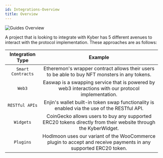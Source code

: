 ```yaml
---
id: Integrations-Overview
title: Overview
---
```

![Guides Overview](/uploads/guidesoverview.png "Guides Overview")

A project that is looking to integrate with Kyber has 5 different avenues to interact with the protocol implementation. These approaches are as follows:

| Integration Type | Example |
|:----------------:|:-------:|
| `Smart Contracts` | Etheremon's wrapper contract allows their users to be able to buy NFT monsters in any tokens. |
| `Web3` | Easwap is a swapping service that is powered by web3 interactions with our protocol implementation. |
| `RESTful APIs` | Enjin's wallet built-in token swap functionality is enabled via the use of the RESTful API. |
| `Widgets` | CoinGecko allows users to buy any supported ERC20 tokens directly from their website through the KyberWidget. |
| `Plugins` | Hodlmoon uses our variant of the WooCommerce plugin to accept and receive payments in any supported ERC20 token. |
